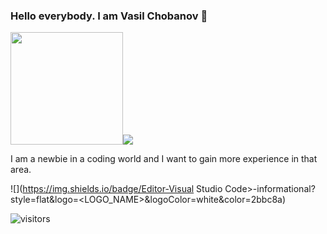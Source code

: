### Hello everybody. I am Vasil Chobanov 👋

<img height="180em" src="https://github-readme-stats.vercel.app/api?username=vaskochobanov&show_icons=true&hide_border=true&&count_private=true&include_all_commits=true" /><img src="https://github-readme-stats.vercel.app/api/top-langs/?username=vaskochobanov&theme=<THEME_NAME>" />

I am a newbie in a coding world and I want to gain more experience in that area.

![](https://img.shields.io/badge/Editor-Visual Studio Code>-informational?style=flat&logo=<LOGO_NAME>&logoColor=white&color=2bbc8a)

![visitors](https://visitor-badge.glitch.me/badge?page_id=vaskochobanov)

<!--
**vaskochobanov/vaskochobanov** is a ✨ _special_ ✨ repository because its `README.md` (this file) appears on your GitHub profile.

Here are some ideas to get you started:

- 🔭 I’m currently working on ...
- 🌱 I’m currently learning ...
- 👯 I’m looking to collaborate on ...
- 🤔 I’m looking for help with ...
- 💬 Ask me about ...
- 📫 How to reach me: ...
- 😄 Pronouns: ...
- ⚡ Fun fact: ...
-->
